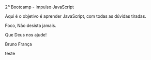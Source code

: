 2º Bootcamp - Impulso JavaScript

Aqui é o objetivo é aprender JavaScript, com todas as dúvidas tiradas.

Foco, Não desista jamais.

Que Deus nos ajude!

Bruno França

teste
